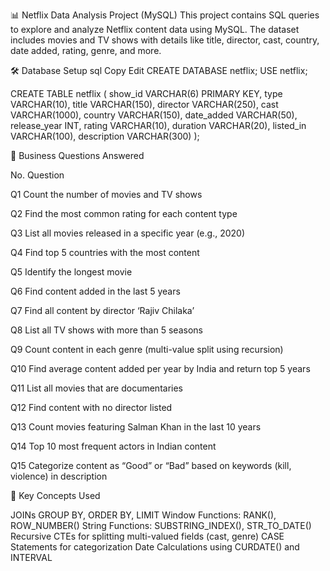📊 Netflix Data Analysis Project (MySQL)
This project contains SQL queries to explore and analyze Netflix content data using MySQL. The dataset includes movies and TV shows with details like title, director, cast, country, date added, rating, genre, and more.

🛠️ Database Setup
sql
Copy
Edit
CREATE DATABASE netflix;
USE netflix;

CREATE TABLE netflix (
    show_id VARCHAR(6) PRIMARY KEY,
    type VARCHAR(10),
    title VARCHAR(150),
    director VARCHAR(250),
    cast VARCHAR(1000),
    country VARCHAR(150),
    date_added VARCHAR(50),
    release_year INT,
    rating VARCHAR(10),
    duration VARCHAR(20),
    listed_in VARCHAR(100),
    description VARCHAR(300)
);



📌 Business Questions Answered

No.	Question

Q1	Count the number of movies and TV shows

Q2	Find the most common rating for each content type

Q3	List all movies released in a specific year (e.g., 2020)

Q4	Find top 5 countries with the most content

Q5	Identify the longest movie

Q6	Find content added in the last 5 years

Q7	Find all content by director ‘Rajiv Chilaka’

Q8	List all TV shows with more than 5 seasons

Q9	Count content in each genre (multi-value split using recursion)

Q10	Find average content added per year by India and return top 5 years

Q11	List all movies that are documentaries

Q12	Find content with no director listed

Q13	Count movies featuring Salman Khan in the last 10 years

Q14	Top 10 most frequent actors in Indian content

Q15	Categorize content as “Good” or “Bad” based on keywords (kill, violence) in description


🧠 Key Concepts Used

JOINs
GROUP BY, ORDER BY, LIMIT
Window Functions: RANK(), ROW_NUMBER()
String Functions: SUBSTRING_INDEX(), STR_TO_DATE()
Recursive CTEs for splitting multi-valued fields (cast, genre)
CASE Statements for categorization
Date Calculations using CURDATE() and INTERVAL



